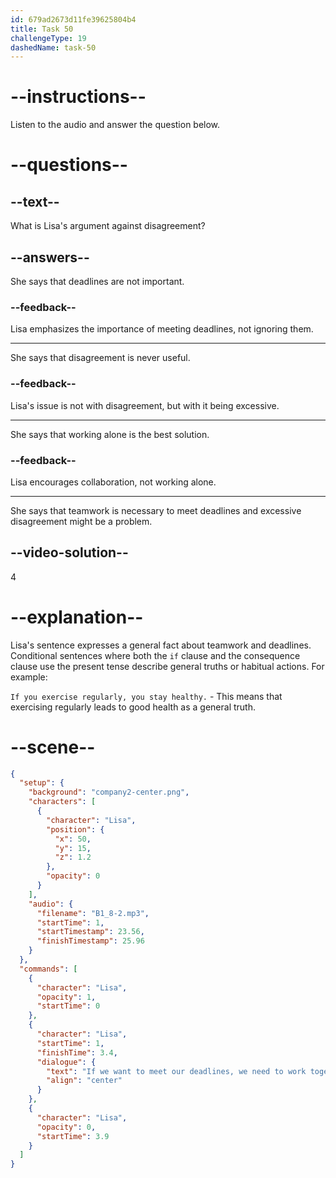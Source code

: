 ```yaml
---
id: 679ad2673d11fe39625804b4
title: Task 50
challengeType: 19
dashedName: task-50
---
```


<!-- (Audio) Lisa: If we want to meet our deadlines, we need to work together. -->

# --instructions--

Listen to the audio and answer the question below.

# --questions--

## --text--

What is Lisa's argument against disagreement?

## --answers--

She says that deadlines are not important.

### --feedback--

Lisa emphasizes the importance of meeting deadlines, not ignoring them.

---

She says that disagreement is never useful.

### --feedback--

Lisa's issue is not with disagreement, but with it being excessive.

---

She says that working alone is the best solution.

### --feedback--

Lisa encourages collaboration, not working alone.

---

She says that teamwork is necessary to meet deadlines and excessive disagreement might be a problem.

## --video-solution--

4

# --explanation--

Lisa's sentence expresses a general fact about teamwork and deadlines. Conditional sentences where both the `if` clause and the consequence clause use the present tense describe general truths or habitual actions. For example:

`If you exercise regularly, you stay healthy.` - This means that exercising regularly leads to good health as a general truth.

# --scene--

```json
{
  "setup": {
    "background": "company2-center.png",
    "characters": [
      {
        "character": "Lisa",
        "position": {
          "x": 50,
          "y": 15,
          "z": 1.2
        },
        "opacity": 0
      }
    ],
    "audio": {
      "filename": "B1_8-2.mp3",
      "startTime": 1,
      "startTimestamp": 23.56,
      "finishTimestamp": 25.96
    }
  },
  "commands": [
    {
      "character": "Lisa",
      "opacity": 1,
      "startTime": 0
    },
    {
      "character": "Lisa",
      "startTime": 1,
      "finishTime": 3.4,
      "dialogue": {
        "text": "If we want to meet our deadlines, we need to work together.",
        "align": "center"
      }
    },
    {
      "character": "Lisa",
      "opacity": 0,
      "startTime": 3.9
    }
  ]
}
```

